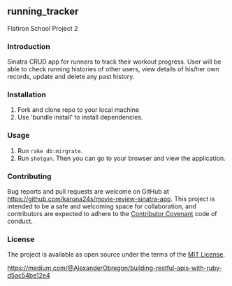 ## running_tracker
Flatiron School Project 2

### Introduction

Sinatra CRUD app for runners to track their workout progress. User will be able to check running histories of other users, view details of his/her own records, update and delete any past history.

### Installation

1. Fork and clone repo to your local machine
2. Use 'bundle install' to install dependencies.

### Usage

1. Run `rake db:mirgrate`.
2. Run `shotgun`. Then you can go to your browser and view the application.

### Contributing

Bug reports and pull requests are welcome on GitHub at https://github.com/karuna24s/movie-review-sinatra-app. This project is intended to be a safe and welcoming space for collaboration, and contributors are expected to adhere to the [Contributor Covenant](contributor-covenant.org) code of conduct.

### License

The project is available as open source under the terms of the [MIT License](http://opensource.org/licenses/MIT).


https://medium.com/@AlexanderObregon/building-restful-apis-with-ruby-d5ac54be12e4